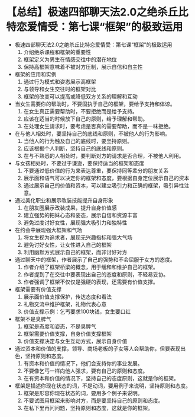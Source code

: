 # 【总结】极速四部聊天法2.0之绝杀丘比特恋爱情受：第七课“框架”的极致运用

-   极速四部聊天法2.0之绝杀丘比特恋爱情受：第七课“框架”的极致运用
    1.  介绍绝杀课程和框架的重要性
    2.  框架定义为男生在情感交往中的潜在地位
    3.  保持高框架意味着不被对方压制，展示自信和自主性
-   框架的应用和实例
    1.  通过行为模式和姿态展示高框架
    2.  与领导和女生交往时的框架对比
    3.  框架的改变可以提高或降低双方关系的理解和互动
-   当女生需要你的帮助时，不要固执于自己的框架，要给予支持和体谅。
    1.  在女生真正需要帮助时，不要拒绝而是给予支持。
    2.  应该在适当的时候放下自己的原则，给予理解和帮助。
    3.  在处理女生请求时，要考虑是否真的需要帮助，而不是一味拒绝。
-   在与他人相处时，要坚持自己的底线和原则，不被他人的行为影响。
    1.  当他人的行为触及自己的底线时，要坚持原则。
    2.  应该根据个人判断，坚持自己的底线和原则。
    3.  在与不熟悉的人相处时，要判断对方的请求是否合理，不被他人利用。
-   与女孩相处时，不要过于谦逊，要保持适当的框架和态度
    1.  不要通过低价值的行为来表达尊重，要保持同等辈分的朋友关系
    2.  展示面和语气可以决定你的框架和态度，要根据自身定位展示自己的资本
    3.  通过展示自己的价值和资本，可以建立吸引力和正确的框架，吸引异性注意。
-   通过美化职业和展示改装技能提升自身形象
    1.  在朋友圈展示改装成果，提升自身价值感
    2.  建立强势的把妹心态和姿态，展示自信和资源丰富
    3.  避免过度讨好女性，展现强大吸引力和独特性
-   在约会中展现强大框架和气场
    1.  将女生视为追求者，展现无兴趣指标和强大气场
    2.  避免讨好女性，让女性进入自己的框架
    3.  利用幽默方式展示自己的框架，而非讨好对方
-   通过聊天中的框架，作者展示了自己的强势和不会屈服于女方的态度。
    1.  作者介绍了框架桥梁的概念，用于缓和和维护自己的框架。
    2.  作者提到了在交往中要表现出自己的态度和原则，不轻易妥协。
    3.  作者强调了框架不仅仅是强硬的表现，还需要有价值支撑。
-   框架需要有价值支撑
    1.  展示面价值支撑保护，传达态度和看法
    2.  礼物交流中维护框架，礼物代表心意
    3.  价值支撑示例：乞丐要求100块钱，女生要口红
-   框架不是臭脾气
    1.  框架是态度和姿态，不是臭脾气
    2.  框架需要价值支撑，自身价值支撑框架
    3.  价值支撑决定与女生互动方式，展示自身价值
-   通过资本和价值的支撑，领导、商场老板的子女等人会帮助你，但要表现出色，坚持原则和态度。
    1.  有资本和价值的情况下，他们会支持你的事业发展。
    2.  不要像乞丐一样向他人强求，要有自己的原则和态度。
    3.  在有资本和价值的情况下，坚持自己的态度原则，这就是你的框架。
-   框架是描述你现在状态的词，不是动词，要用例子来说明，坚持原则和态度。
    1.  框架是形容你现在状态的词，要用多个例子来说明。
    2.  不要试图用框架来影响对方，而是要坚持自己的原则和态度。
    3.  在私下里再问问题，坚持原则和态度，这就是你的框架。